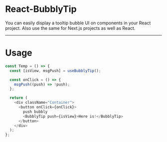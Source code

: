 # React-BubblyTip

You can easily display a tooltip bubble UI on components in your React project.
Also use the same for Next.js projects as well as React.

---

# Usage

```typescript
const Temp = () => {
  const [isView, msgPush] = useBubblyTip();

  const onClick = () => {
    msgPush((push) => !push);
  };

  return (
    <div className="Container">
      <button onClick={onClick}>
        push bubbly
        <BubblyTip push={isView}>Here is!</BubblyTip>
      </button>
    </div>
  );
};
```
